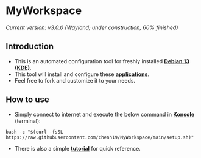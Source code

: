 # MyWorkspace
*Current version: v3.0.0 (Wayland; under construction, 60% finished)*  

## Introduction

- This is an automated configuration tool for freshly installed [**Debian 13 (KDE)**](https://cdimage.debian.org/debian-cd/current-live/amd64/iso-hybrid/).
- This tool will install and configure these [**applications**](https://github.com/chenh19/MyWorkspace/blob/main/list.md).
- Feel free to fork and customize it to your needs.

## How to use

- Simply connect to internet and execute the below command in [**Konsole**](https://konsole.kde.org/) (terminal): 
```
bash -c "$(curl -fsSL https://raw.githubusercontent.com/chenh19/MyWorkspace/main/setup.sh)"
```
- There is also a simple [**tutorial**](https://chenh19.github.io/MyWorkspace/) for quick reference.
